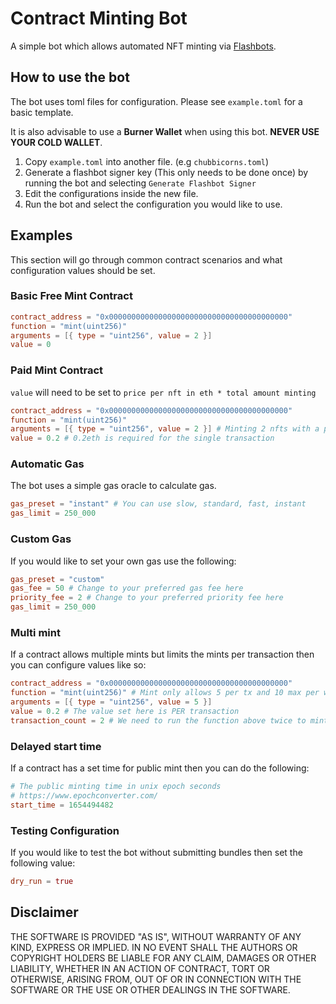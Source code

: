 # Contract Minting Bot

A simple bot which allows automated NFT minting via [Flashbots](https://docs.flashbots.net/).

## How to use the bot

The bot uses toml files for configuration. Please see `example.toml` for a basic template.

It is also advisable to use a **Burner Wallet** when using this bot. **NEVER USE YOUR COLD WALLET**.

1. Copy `example.toml` into another file. (e.g `chubbicorns.toml`)
2. Generate a flashbot signer key (This only needs to be done once) by running the bot and selecting `Generate Flashbot Signer`
3. Edit the configurations inside the new file.
4. Run the bot and select the configuration you would like to use.

## Examples

This section will go through common contract scenarios and what configuration values should be set.

### Basic Free Mint Contract

```toml
contract_address = "0x0000000000000000000000000000000000000000"
function = "mint(uint256)"
arguments = [{ type = "uint256", value = 2 }]
value = 0
```

### Paid Mint Contract

`value` will need to be set to `price per nft in eth * total amount minting`

```toml
contract_address = "0x0000000000000000000000000000000000000000"
function = "mint(uint256)"
arguments = [{ type = "uint256", value = 2 }] # Minting 2 nfts with a price of 0.1eth each
value = 0.2 # 0.2eth is required for the single transaction
```

### Automatic Gas

The bot uses a simple gas oracle to calculate gas.

```toml
gas_preset = "instant" # You can use slow, standard, fast, instant
gas_limit = 250_000
```

### Custom Gas

If you would like to set your own gas use the following:

```toml
gas_preset = "custom"
gas_fee = 50 # Change to your preferred gas fee here
priority_fee = 2 # Change to your preferred priority fee here
gas_limit = 250_000
```

### Multi mint

If a contract allows multiple mints but limits the mints per transaction then you can configure values like so:

```toml
contract_address = "0x0000000000000000000000000000000000000000"
function = "mint(uint256)" # Mint only allows 5 per tx and 10 max per wallet
arguments = [{ type = "uint256", value = 5 }]
value = 0.2 # The value set here is PER transaction
transaction_count = 2 # We need to run the function above twice to mint all 10 NFTs
```

### Delayed start time

If a contract has a set time for public mint then you can do the following:

```toml
# The public minting time in unix epoch seconds
# https://www.epochconverter.com/
start_time = 1654494482
```

### Testing Configuration

If you would like to test the bot without submitting bundles then set the following value:

```toml
dry_run = true
```

## Disclaimer

THE SOFTWARE IS PROVIDED "AS IS", WITHOUT WARRANTY OF ANY KIND, EXPRESS OR IMPLIED. IN NO EVENT SHALL THE AUTHORS OR COPYRIGHT HOLDERS BE LIABLE FOR ANY CLAIM, DAMAGES OR OTHER LIABILITY, WHETHER IN AN ACTION OF CONTRACT, TORT OR OTHERWISE, ARISING FROM, OUT OF OR IN CONNECTION WITH THE SOFTWARE OR THE USE OR OTHER DEALINGS IN THE
SOFTWARE.
